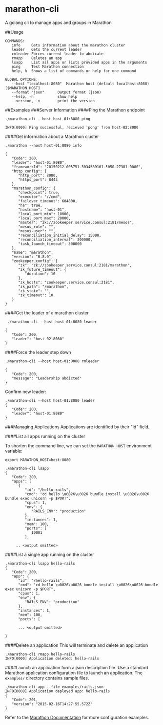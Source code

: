 # marathon-cli
A golang cli to manage apps and groups in Marathon

##Usage

```
COMMANDS:
   info		Gets information about the marathon cluster
   leader	Gets the current leader
   rmleader	Forces current leader to abdicate
   rmapp	Deletes an app
   lsapp	List all apps or lists provided apps in the arguments
   ping		Test Marathon connection
   help, h	Shows a list of commands or help for one command

GLOBAL OPTIONS:
   --host "localhost:8080"	Marathon host (default localhost:8080) [$MARATHON_HOST]
   --format "json"		Output format (json)
   --help, -h			show help
   --version, -v		print the version
```

##Examples
###Server Information
####Ping the Marathon endpoint

```
./marathon-cli --host host-01:8080 ping

INFO[0000] Ping successful, recieved 'pong' from host-02:8080 

```

####Get information about a Marathon cluster
```
./marathon --host host-01:8080 info

{
   "Code": 200,
   "leader": "host-01:8080",
   "frameworkId": "20150212-005751-3034589101-5050-27381-0000",
   "http_config": {
      "http_port": 8080,
      "https_port": 8443
   },
   "marathon_config": {
      "checkpoint": true,
      "executor": "//cmd",
      "failover_timeout": 604800,
      "ha": true,
      "hostname": "host-01",
      "local_port_min": 10000,
      "local_port_max": 20000,
      "master": "zk://zookeeper.service.consul:2181/mesos",
      "mesos_role": "",
      "mesos-user": "",
      "reconciliation_initial_delay": 15000,
      "reconciliation_interval": 300000,
      "task_launch_timeout": 300000
   },
   "name": "marathon",
   "version": "0.8.0",
   "zookeeper_config": {
      "zk": "zk://zookeeper.service.consul:2181/marathon",
      "zk_future_timeout": {
         "duration": 10
      },
      "zk_hosts": "zookeeper.service.consul:2181",
      "zk_path": "/marathon",
      "zk_state": "",
      "zk_timeout": 10
   }
}

```


####Get the leader of a marathon cluster

```
 ./marathon-cli --host host-01:8080 leader

{
   "Code": 200,
   "leader": "host-02:8080"
}
```

####Force the leader step down
```
./marathon-cli --host host-01:8080 rmleader

{
   "Code": 200,
   "message": "Leadership abdicted"
}
```

Confirm new leader:

```
./marathon-cli --host host-01:8080 leader
{
   "Code": 200,
   "leader": "host-01:8080"
}
```

###Managing Applications
Applications are identified by their "id" field.

####List all apps running on the cluster

To shorten the command line, we can set the `MARATHON_HOST` environment variable:

```
export MARATHON_HOST=host:8080
```

```
./marathon-cli lsapp
{
   "Code": 200,
   "apps": [
      {
         "id": "/hello-rails",
         "cmd": "cd hello \u0026\u0026 bundle install \u0026\u0026 bundle exec unicorn -p $PORT",
         "cpus": 1,
         "env": {
            "RAILS_ENV": "production"
         },
         "instances": 1,
         "mem": 100,
         "ports": [
            10001
         ],

     .. <output omitted>
```

####List a single app running on the cluster

```
./marathon-cli lsapp hello-rails
{
   "Code": 200,
   "app": {
      "id": "/hello-rails",
      "cmd": "cd hello \u0026\u0026 bundle install \u0026\u0026 bundle exec unicorn -p $PORT",
      "cpus": 1,
      "env": {
         "RAILS_ENV": "production"
      },
      "instances": 1,
      "mem": 100,
      "ports": [

      ... <output omitted>

}

```

####Delete an application
This will terminate and delete an application

```
./marathon-cli rmapp hello-rails
INFO[0000] Application deleted: hello-rails
```


####Launch an application form a json description file.
Use a standard Marathon application configuration file to launch an application. The `examples/` directory contains sample files.


```
./marathon-cli app --file examples/rails.json
INFO[0000] Application deployed app: hello-rails
{
   "Code": 201,
   "version": "2015-02-16T14:27:55.572Z"
}
```

Refer to the [Marathon Documentation](https://mesosphere.github.io/marathon/docs/rest-api.html#post-/v2/apps) for more configuration examples.


 
